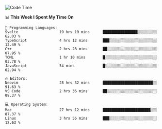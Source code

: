 <!-- [![Top Langs](https://github-readme-stats.vercel.app/api/top-langs/?username=gagahsyuja&theme=dracula&hide_border=true&border_radius=7)](https://github.com/anuraghazra/github-readme-stats) -->

<!--START_SECTION:waka-->
![Code Time](http://img.shields.io/badge/Code%20Time-893%20hrs%2035%20mins-blue)

📊 **This Week I Spent My Time On** 

```text
💬 Programming Languages: 
Svelte                   19 hrs 19 mins      ████████████████░░░░░░░░░   62.03 % 
TypeScript               4 hrs 12 mins       ███░░░░░░░░░░░░░░░░░░░░░░   13.49 % 
C++                      2 hrs 28 mins       ██░░░░░░░░░░░░░░░░░░░░░░░   07.95 % 
TOML                     1 hr 10 mins        █░░░░░░░░░░░░░░░░░░░░░░░░   03.78 % 
JavaScript               54 mins             █░░░░░░░░░░░░░░░░░░░░░░░░   02.94 % 

🔥 Editors: 
Neovim                   28 hrs 32 mins      ███████████████████████░░   91.63 % 
VS Code                  2 hrs 36 mins       ██░░░░░░░░░░░░░░░░░░░░░░░   08.37 % 

💻 Operating System: 
Mac                      27 hrs 12 mins      ██████████████████████░░░   87.37 % 
Linux                    3 hrs 56 mins       ███░░░░░░░░░░░░░░░░░░░░░░   12.63 % 
```


<!--END_SECTION:waka-->
